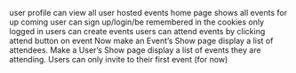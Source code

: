 user profile can view all user hosted events
home page shows all events for up coming
user can sign up/login/be remembered in the cookies
only logged in users can create events
users can attend events by clicking attend button on event
Now make an Event’s Show page display a list of attendees.
Make a User’s Show page display a list of events they are attending.
Users can only invite to their first event (for now)